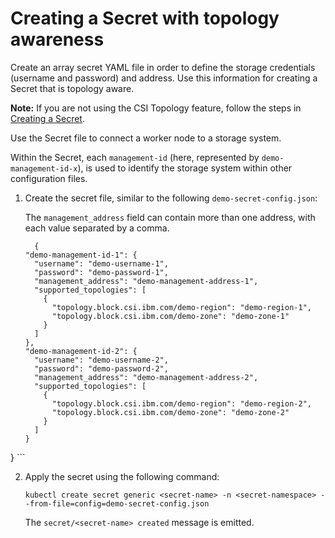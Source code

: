 # Creating a Secret with topology awareness

Create an array secret YAML file in order to define the storage credentials (username and password) and address. Use this information for creating a Secret that is topology aware.

**Note:** If you are not using the CSI Topology feature, follow the steps in [Creating a Secret](csi_ug_config_create_secret.md).

Use the Secret file to connect a worker node to a storage system.

Within the Secret, each `management-id` (here, represented by `demo-management-id-x`), is used to identify the storage system within other configuration files.

1. Create the secret file, similar to the following `demo-secret-config.json`:

    The `management_address` field can contain more than one address, with each value separated by a comma.

    ```
      {
    "demo-management-id-1": {
      "username": "demo-username-1",
      "password": "demo-password-1",
      "management_address": "demo-management-address-1",
      "supported_topologies": [
        {
          "topology.block.csi.ibm.com/demo-region": "demo-region-1",
          "topology.block.csi.ibm.com/demo-zone": "demo-zone-1"
        }
      ]
    },
    "demo-management-id-2": {
      "username": "demo-username-2",
      "password": "demo-password-2",
      "management_address": "demo-management-address-2",
      "supported_topologies": [
        {
          "topology.block.csi.ibm.com/demo-region": "demo-region-2",
          "topology.block.csi.ibm.com/demo-zone": "demo-zone-2"
        }
      ]
    }
  }
     ```
       
2. Apply the secret using the following command:

    `kubectl create secret generic <secret-name> -n <secret-namespace> --from-file=config=demo-secret-config.json`
    

     The `secret/<secret-name> created` message is emitted.
 

